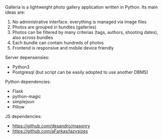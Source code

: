 Galleria is a lightweight photo gallery application written in Python. Its main ideas are:

1. No administrative interface. everything is managed via image files
2. Photos are grouped in bundles (galleries)
3. Photos can be filtered by many criterias (tags, authors, shooting dates), also across bundles
4. Each bundle can contain hundreds of photos
5. Frontend is responsive and mobile device friendly

Server depensensies:

* Python3
* Postgresql (but script can be easily adopted to use another DBMS)

Python dependencies:

* Flask
* python-magic
* simplejson
* Pillow

JS dependencies:

* https://github.com/desandro/masonry
* https://github.com/aFarkas/lazysizes
